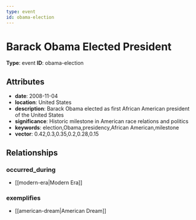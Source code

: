 ```yaml
---
type: event
id: obama-election
---
```


# Barack Obama Elected President

**Type**: event
**ID**: obama-election

## Attributes

- **date**: 2008-11-04
- **location**: United States
- **description**: Barack Obama elected as first African American president of the United States
- **significance**: Historic milestone in American race relations and politics
- **keywords**: election,Obama,presidency,African American,milestone
- **vector**: 0.42,0.3,0.35,0.2,0.28,0.15

## Relationships

### occurred_during

- [[modern-era|Modern Era]]

### exemplifies

- [[american-dream|American Dream]]

